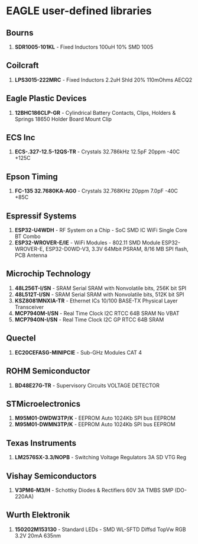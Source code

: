 # EAGLE user-defined libraries

## Bourns
1. **SDR1005-101KL** - Fixed Inductors 100uH 10% SMD 1005

## Coilcraft
1. **LPS3015-222MRC** - Fixed Inductors 2.2uH Shld 20% 110mOhms AECQ2

## Eagle Plastic Devices
1. **12BHC186CLP-GR** - Cylindrical Battery Contacts, Clips, Holders & Springs 18650 Holder Board Mount Clip

## ECS Inc
1. **ECS-.327-12.5-12QS-TR** - Crystals 32.786kHz 12.5pF 20ppm -40C +125C

## Epson Timing
1. **FC-135 32.7680KA-AG0** - Crystals 32.768KHz 20ppm 7.0pF -40C +85C

## Espressif Systems
1. **ESP32-U4WDH** - RF System on a Chip - SoC SMD IC WiFi Single Core BT Combo
2. **ESP32-WROVER-E/IE** - WiFi Modules - 802.11 SMD Module ESP32-WROVER-E, ESP32-D0WD-V3, 3.3V 64Mbit PSRAM, 8/16 MB SPI flash, PCB Antenna

## Microchip Technology
1. **48L256T-I/SN** - SRAM Serial SRAM with Nonvolatile bits, 256K bit SPI
2. **48L512T-I/SN** - SRAM Serial SRAM with Nonvolatile bits, 512K bit SPI
3. **KSZ8081MNXIA-TR** - Ethernet ICs 10/100 BASE-TX Physical Layer Transceiver
4. **MCP7940M-I/SN** - Real Time Clock I2C RTCC 64B SRAM No VBAT
5. **MCP7940N-I/SN** - Real Time Clock I2C GP RTCC 64B SRAM

## Quectel
1. **EC20CEFASG-MINIPCIE** - Sub-GHz Modules CAT 4

## ROHM Semiconductor
1. **BD48E27G-TR** - Supervisory Circuits VOLTAGE DETECTOR

## STMicroelectronics
1. **M95M01-DWDW3TP/K** - EEPROM Auto 1024Kb SPI bus EEPROM
1. **M95M01-DWMN3TP/K** - EEPROM Auto 1024Kb SPI bus EEPROM

## Texas Instruments
1. **LM2576SX-3.3/NOPB** - Switching Voltage Regulators 3A SD VTG Reg

## Vishay Semiconductors
1. **V3PM6-M3/H** - Schottky Diodes & Rectifiers 60V 3A TMBS SMP (DO-220AA)

## Wurth Elektronik
1. **150202M153130** - Standard LEDs - SMD WL-SFTD Diffsd TopVw RGB 3.2V 20mA 635nm
